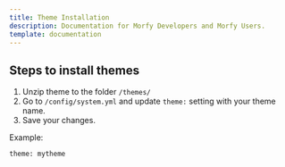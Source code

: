 ```yaml
---
title: Theme Installation
description: Documentation for Morfy Developers and Morfy Users.
template: documentation
---
```


## Steps to install themes

1. Unzip theme to the folder `/themes/`
2. Go to `/config/system.yml` and update `theme:` setting with your theme name.
3. Save your changes.

Example:
```
theme: mytheme
```
